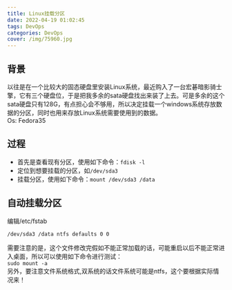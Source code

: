 ```yaml
---
title: Linux挂载分区
date: 2022-04-19 01:02:45
tags: DevOps
categories: DevOps
cover: /img/75960.jpg
---
```

## 背景
以往是在一个比较大的固态硬盘里安装Linux系统，最近购入了一台宏碁暗影骑士擎，它有三个硬盘位，于是把我多余的sata硬盘找出来装了上去。可是多余的这个sata硬盘只有128G，有点担心会不够用，所以决定挂载一个windows系统存放数据的分区，同时也用来存放Linux系统需要使用到的数据。  
Os: Fedora35
## 过程
- 首先是查看现有分区，使用如下命令：`fdisk -l`
- 定位到想要挂载的分区，如`/dev/sda3`
- 挂载分区，使用如下命令：`mount /dev/sda3 /data`  

## 自动挂载分区  
编辑/etc/fstab  
```shell
/dev/sda3 /data ntfs defaults 0 0
```
需要注意的是，这个文件修改完假如不能正常加载的话，可能重启以后不能正常进入桌面，所以可以使用如下命令进行测试：  
`sudo mount -a`  
另外，要注意文件系统格式,双系统的话文件系统可能是ntfs，这个要根据实际情况来！


